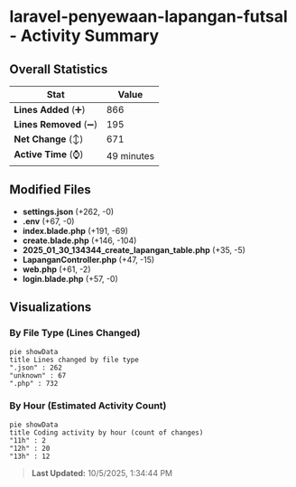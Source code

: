 # laravel-penyewaan-lapangan-futsal - Activity Summary 

## Overall Statistics

| Stat                   | Value                                                             |
| ---------------------- | ----------------------------------------------------------------- |
| **Lines Added** (➕)   | 866                                          |
| **Lines Removed** (➖) | 195                                        |
| **Net Change** (↕)    | 671                |
| **Active Time** (⌚)   | 49 minutes |


## Modified Files
- **settings.json** (+262, -0)
- **.env** (+67, -0)
- **index.blade.php** (+191, -69)
- **create.blade.php** (+146, -104)
- **2025_01_30_134344_create_lapangan_table.php** (+35, -5)
- **LapanganController.php** (+47, -15)
- **web.php** (+61, -2)
- **login.blade.php** (+57, -0)

## Visualizations

### By File Type (Lines Changed)

```mermaid
pie showData
title Lines changed by file type
".json" : 262
"unknown" : 67
".php" : 732
```

### By Hour (Estimated Activity Count)

```mermaid
pie showData
title Coding activity by hour (count of changes)
"11h" : 2
"12h" : 20
"13h" : 12
```


> **Last Updated:** 10/5/2025, 1:34:44 PM